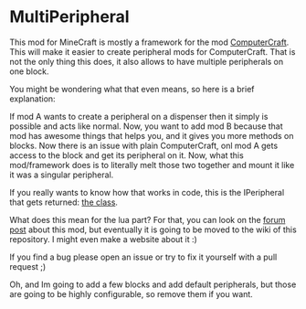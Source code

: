 MultiPeripheral
===============

This mod for MineCraft is mostly a framework for the mod [ComputerCraft](http://www.computercraft.info/). This will make it easier to create peripheral mods for ComputerCraft. That is not the only thing this does, it also allows to have multiple peripherals on one block. 

You might be wondering what that even means, so here is a brief explanation:

If mod A wants to create a peripheral on a dispenser then it simply is possible and acts like  normal. Now, you want to add mod B because that mod has awesome things that helps you, and it gives you more methods on blocks. Now there is an issue with plain ComputerCraft, onl mod A gets access to the block and get its peripheral on it. Now, what this mod/framework does is to literally melt those two together and mount it like it was a singular peripheral.

If you really wants to know how that works in code, this is the IPeripheral that gets returned: [the class](https://github.com/EngineerCoding/MultiPeripheral/blob/master/engineer/multiperipheral/wrapper/MultiIPeripheral.java).

What does this mean for the lua part? For that, you can look on the [forum post](http://www.computercraft.info/forums2/index.php?/topic/17309-multiperipheral-framework-for-computercraft/) about this mod, but eventually it is going to be moved to the wiki of this repository. I might even make  a website about it :)

If you find a bug please open an issue or try to fix it yourself with a pull request ;)

Oh, and Im going to add a few blocks and add default peripherals, but those are going to be highly configurable, so remove them if you want.